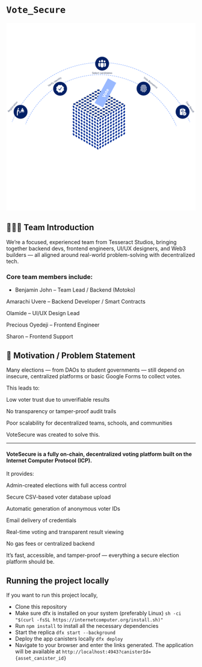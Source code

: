 # `Vote_Secure`

![Votesecure voting process](/src/Vote_Secure_frontend/public/assets/votingsteps.png)

## 🧑🏽‍💻 Team Introduction

We’re a focused, experienced team from Tesseract Studios, bringing together backend devs, frontend engineers, UI/UX designers, and Web3 builders — all aligned around real-world problem-solving with decentralized tech.

### Core team members include:

- Benjamin John – Team Lead / Backend (Motoko)

Amarachi Uvere – Backend Developer / Smart Contracts

Olamide – UI/UX Design Lead

Precious Oyedeji – Frontend Engineer

Sharon – Frontend Support


## 🧩 Motivation / Problem Statement

Many elections — from DAOs to student governments — still depend on insecure, centralized platforms or basic Google Forms to collect votes.

This leads to:

Low voter trust due to unverifiable results

No transparency or tamper-proof audit trails

Poor scalability for decentralized teams, schools, and communities

VoteSecure was created to solve this.


---


#### VoteSecure is a fully on-chain, decentralized voting platform built on the Internet Computer Protocol (ICP).

It provides:

Admin-created elections with full access control

Secure CSV-based voter database upload

Automatic generation of anonymous voter IDs

Email delivery of credentials

Real-time voting and transparent result viewing

No gas fees or centralized backend


It’s fast, accessible, and tamper-proof — everything a secure election platform should be.

## Running the project locally

If you want to run this project locally,

  - Clone this repository
  - Make sure dfx is installed on your system (preferably Linux)
    ```sh -ci "$(curl -fsSL https://internetcomputer.org/install.sh)"```
  - Run `npm install` to install all the necessary dependencies
  - Start the replica
    ```dfx start --background```
  - Deploy the app canisters locally
    ```dfx deploy```
  - Navigate to your browser and enter the links generated. The application will be available at `http://localhost:4943?canisterId={asset_canister_id}`

